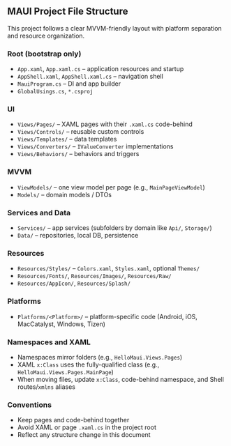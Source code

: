 ## MAUI Project File Structure

This project follows a clear MVVM-friendly layout with platform separation and resource organization.

### Root (bootstrap only)
- `App.xaml`, `App.xaml.cs` – application resources and startup
- `AppShell.xaml`, `AppShell.xaml.cs` – navigation shell
- `MauiProgram.cs` – DI and app builder
- `GlobalUsings.cs`, `*.csproj`

### UI
- `Views/Pages/` – XAML pages with their `.xaml.cs` code-behind
- `Views/Controls/` – reusable custom controls
- `Views/Templates/` – data templates
- `Views/Converters/` – `IValueConverter` implementations
- `Views/Behaviors/` – behaviors and triggers

### MVVM
- `ViewModels/` – one view model per page (e.g., `MainPageViewModel`)
- `Models/` – domain models / DTOs

### Services and Data
- `Services/` – app services (subfolders by domain like `Api/`, `Storage/`)
- `Data/` – repositories, local DB, persistence

### Resources
- `Resources/Styles/` – `Colors.xaml`, `Styles.xaml`, optional `Themes/`
- `Resources/Fonts/`, `Resources/Images/`, `Resources/Raw/`
- `Resources/AppIcon/`, `Resources/Splash/`

### Platforms
- `Platforms/<Platform>/` – platform-specific code (Android, iOS, MacCatalyst, Windows, Tizen)

### Namespaces and XAML
- Namespaces mirror folders (e.g., `HelloMaui.Views.Pages`)
- XAML `x:Class` uses the fully-qualified class (e.g., `HelloMaui.Views.Pages.MainPage`)
- When moving files, update `x:Class`, code-behind namespace, and Shell routes/`xmlns` aliases

### Conventions
- Keep pages and code-behind together
- Avoid XAML or page `.xaml.cs` in the project root
- Reflect any structure change in this document


